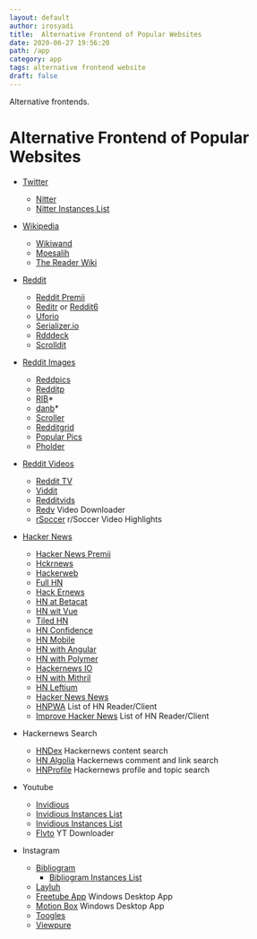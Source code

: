 ```yaml
---
layout: default
author: irosyadi
title:  Alternative Frontend of Popular Websites
date: 2020-06-27 19:56:20
path: /app
category: app
tags: alternative frontend website
draft: false
---
```


Alternative frontends.

# Alternative Frontend of Popular Websites

- [Twitter](https://twitter.com/)
  - [Nitter](https://nitter.net/)
  - [Nitter Instances List](https://github.com/zedeus/nitter/wiki/Instances)

- [Wikipedia](https://www.wikipedia.org/)
  - [Wikiwand](https://www.wikiwand.com/)
  - [Moesalih](http://wikipedia.moesalih.com/)
  - [The Reader Wiki](https://thereaderwiki.com/en/)

- [Reddit](https://old.reddit.com/)
  - [Reddit Premii](https://reddit.premii.com/)
  - [Reditr](http://reditr.com/) or [Reddit6](http://reddit6.com/#/Stream)
  - [Uforio](http://web.uforio.com/)
  - [Serializer.io](https://serializer.io/)
  - [Rdddeck](https://rdddeck.com/)
  - [Scrolldit](http://www.scrolldit.com/)
- [Reddit Images](https://old.reddit.com/)
    - [Reddpics](https://reddpics.com/)
    - [Redditp](https://www.redditp.com/)
    - [RIB](http://rib.darkmirage.com/)*
    - [danb](https://danb.me/viewr/)*
    - [Scroller](https://scrolller.com/)
    - [Redditgrid](https://www.redditgrid.com/)
    - [Popular Pics](https://popular.pics/)
    - [Pholder](https://pholder.com/)
- [Reddit Videos](https://old.reddit.com/)
    - [Reddit TV](http://redditv.ca/)
    - [Viddit](https://viddit.app/)
    - [Redditvids](https://redditvids.com/)
    - [Redv](https://redv.co/) Video Downloader
    - [rSoccer](https://rsoccer.live/) r/Soccer Video Highlights

- [Hacker News](https://news.ycombinator.com/)
  - [Hacker News Premii](http://hn.premii.com/)
  - [Hckrnews](https://hckrnews.com/)
  - [Hackerweb](https://hackerweb.app/)
  - [Full HN](http://www.fullhn.com/)
  - [Hack Ernews](https://hack.ernews.info/stories/top)
  - [HN at Betacat](http://hackernews.betacat.io/)
  - [HN wit Vue](https://vue-hn.now.sh/top)
  - [Tiled HN](http://www.tiledhn.com/)
  - [HN Confidence](http://hn.elijames.org/)
  - [HN Mobile](https://hackernewsmobile.com/#/)
  - [HN with Angular](https://angular2-hn.firebaseapp.com/news/1)
  - [HN with Polymer](https://hn-polymer-2.firebaseapp.com/)
  - [Hackernews IO](https://hackernews.io/)
  - [HN with Mithril](https://mithril-hn.firebaseapp.com/#!/top/1)
  - [HN Leftium](http://hn.leftium.com)
  - [Hacker News News](https://hacker-news.news/)
  - [HNPWA](https://hnpwa.com/) List of HN Reader/Client
  - [Improve Hacker News](https://hackerbits.com/hacker-news/improve-hacker-news-ui/) List of HN Reader/Client
- Hackernews Search
    - [HNDex](https://hndex.org/) Hackernews content search
    - [HN Algolia](https://hn.algolia.com/) Hackernews comment and link search
    - [HNProfile](https://hnprofile.com/) Hackernews profile and topic search

- Youtube
  - [Invidious](https://invidio.us/)
  - [Invidious Instances List](https://instances.invidio.us/)
  - [Invidious Instances List](https://github.com/iv-org/invidious/wiki/Invidious-Instances)
  - [Flvto](https://flvto.video/) YT Downloader

- Instagram
  - [Bibliogram](https://bibliogram.art/)
      - [Bibliogram Instances List](https://git.sr.ht/~cadence/bibliogram-docs/tree/master/docs/Instances.md)
  - [Layluh](https://www.layluh.com/)
  - [Freetube App](https://freetubeapp.io) Windows Desktop App
  - [Motion Box](https://www.viewpure.com/) Windows Desktop App
  - [Toogles](https://toogl.es/)
  - [Viewpure](https://www.viewpure.com/)